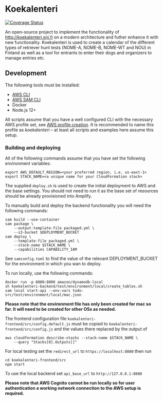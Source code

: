 # Koekalenteri

[![Coverage Status](https://coveralls.io/repos/github/koekalenteri/koekalenteri/badge.svg)](https://coveralls.io/github/koekalenteri/koekalenteri)

An open-source project to implement the functionality of <http://koekalenteri.snj.fi> on a modern architecture and futher enhance it with new functionality. Koekalenteri is used to create a calendar of the different types of retriever hunt tests (NOME-A, NOME-B, NOME-WT and NOU) in Finland as well as a tool for entrants to enter their dogs and organizers to manage entries etc.

## Development

The following tools must be installed:

* [AWS CLI](https://aws.amazon.com/cli/)
* [AWS SAM CLI](https://docs.aws.amazon.com/serverless-application-model/latest/developerguide/what-is-sam.html)
* Docker
* Node.js 12+

All scripts assume that you have a well configured CLI with the necessary AWS profile set, see [AWS profile creation](https://docs.aws.amazon.com/cli/latest/userguide/cli-configure-profiles.html). It is recommended to name this profile as *koekalenteri* – at least all scripts and examples here assume this setup.

### Building and deploying

All of the following commands assume that you have set the following environment variables:

    export AWS_DEFAULT_REGION=<your preferred region, i.e. us-east-1>
    export STACK_NAME=<a unique name for your CloudFormation stack>

The supplied ```deploy.sh``` is used to create the initial deployment to AWS and the base settings. You should not need to run it as the base set of resources should be already provisioned into Amplify.

To manually build and deploy the backend functionality you will need the following commands:

    sam build --use-container
    sam package \
        --output-template-file packaged.yml \
        --s3-bucket $DEPLOYMENT_BUCKET
    sam deploy \
        --template-file packaged.yml \
        --stack-name $STACK_NAME \
        --capabilities CAPABILITY_IAM

See ```samconfig.toml``` to find the value of the relevant DEPLOYMENT_BUCKET for the environment in which you wan to deploy.

To run locally, use the following commands:

    docker run -p 8000:8000 amazon/dynamodb-local
    sh koekalenteri-backend/test/environment/local/create_tables.sh
    sam local start-api --env-vars todo-src/test/environment/local/mac.json

**Please note that the environment file has only been created for mac so far. It will need to be created for other OSs as needed.**

The frontend configuration file ```koekalenteri-frontend/src/config.default.js``` must be copied to ```koekalenteri-frontend/src/config.js``` and the values there replaced by the output of

    aws cloudformation describe-stacks --stack-name $STACK_NAME \
        --query "Stacks[0].Outputs[]"

For local testing set the ```redirect_url``` to ```https://localhost:8080``` then run

    cd koekalenteri-frontend/src
    npm start

To use the local backend set ```api_base_url``` to ```http://127.0.0.1:8080```

**Please note that AWS Cognito cannot be run locally so for user authentication a working network connection to the AWS setup is required.**
